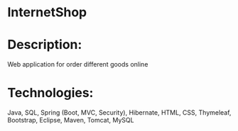 # InternetShop
# Description:
Web application for order different goods online
# Technologies:
Java, SQL, Spring (Boot, MVC, Security), Hibernate, HTML, CSS, Thymeleaf, Bootstrap, Eclipse, Maven, Tomcat, MySQL
